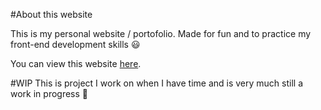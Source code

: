 #About this website

This is my personal website / portofolio.
Made for fun and to practice my front-end development skills 😃

You can view this website [here](will1608.github.io).

#WIP
This is project I work on when I have time and is very much still a work in progress 🙂
